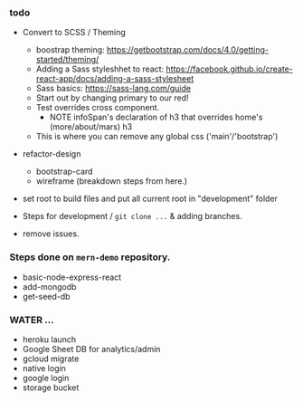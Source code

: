 ### todo



- Convert to SCSS / Theming
  - boostrap theming: https://getbootstrap.com/docs/4.0/getting-started/theming/
  - Adding a Sass styleshhet to react: https://facebook.github.io/create-react-app/docs/adding-a-sass-stylesheet
  - Sass basics: https://sass-lang.com/guide
  - Start out by changing primary to our red!
  - Test overrides cross component.
    - NOTE infoSpan's declaration of h3 that overrides home's (more/about/mars) h3
  - This is where you can remove any global css ('main'/'bootstrap')


- refactor-design
  - bootstrap-card
  - wireframe (breakdown steps from here.)
- set root to build files and put all current root in "development" folder
- Steps for development / `git clone ...` & adding branches.
- remove issues.  

### Steps done on `mern-demo` repository.
- basic-node-express-react
- add-mongodb
- get-seed-db

### WATER ...
- heroku launch
- Google Sheet DB for analytics/admin
- gcloud migrate
- native login
- google login
- storage bucket
